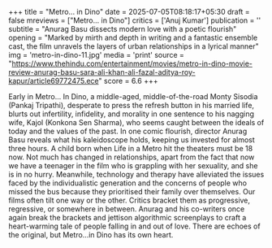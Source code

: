 +++
title = "Metro... in Dino"
date = 2025-07-05T08:18:17+05:30
draft = false
mreviews = ["Metro... in Dino"]
critics = ['Anuj Kumar']
publication = ''
subtitle = "Anurag Basu dissects modern love with a poetic flourish"
opening = "Marked by mirth and depth in writing and a fantastic ensemble cast, the film unravels the layers of urban relationships in a lyrical manner"
img = 'metro-in-dino-11.jpg'
media = 'print'
source = "https://www.thehindu.com/entertainment/movies/metro-in-dino-movie-review-anurag-basu-sara-ali-khan-ali-fazal-aditya-roy-kapur/article69772475.ece"
score = 6.6
+++

Early in Metro... In Dino, a middle-aged, middle-of-the-road Monty Sisodia (Pankaj Tripathi), desperate to press the refresh button in his married life, blurts out infertility, infidelity, and morality in one sentence to his nagging wife, Kajol (Konkona Sen Sharma), who seems caught between the ideals of today and the values of the past. In one comic flourish, director Anurag Basu reveals what his kaleidoscope holds, keeping us invested for almost three hours. A child born when Life in a Metro hit the theaters must be 18 now. Not much has changed in relationships, apart from the fact that now we have a teenager in the film who is grappling with her sexuality, and she is in no hurry. Meanwhile, technology and therapy have alleviated the issues faced by the individualistic generation and the concerns of people who missed the bus because they prioritised their family over themselves. Our films often tilt one way or the other. Critics bracket them as progressive, regressive, or somewhere in between. Anurag and his co-writers once again break the brackets and jettison algorithmic screenplays to craft a heart-warming tale of people falling in and out of love. There are echoes of the original, but Metro...in Dino has its own heart.
